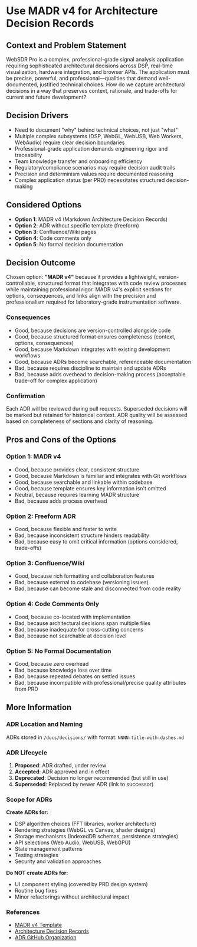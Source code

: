 # Use MADR v4 for Architecture Decision Records

## Context and Problem Statement

WebSDR Pro is a complex, professional-grade signal analysis application requiring sophisticated architectural decisions across DSP, real-time visualization, hardware integration, and browser APIs. The application must be precise, powerful, and professional—qualities that demand well-documented, justified technical choices. How do we capture architectural decisions in a way that preserves context, rationale, and trade-offs for current and future development?

## Decision Drivers

- Need to document "why" behind technical choices, not just "what"
- Multiple complex subsystems (DSP, WebGL, WebUSB, Web Workers, WebAudio) require clear decision boundaries
- Professional-grade application demands engineering rigor and traceability
- Team knowledge transfer and onboarding efficiency
- Regulatory/compliance scenarios may require decision audit trails
- Precision and determinism values require documented reasoning
- Complex application status (per PRD) necessitates structured decision-making

## Considered Options

- **Option 1**: MADR v4 (Markdown Architecture Decision Records)
- **Option 2**: ADR without specific template (freeform)
- **Option 3**: Confluence/Wiki pages
- **Option 4**: Code comments only
- **Option 5**: No formal decision documentation

## Decision Outcome

Chosen option: **"MADR v4"** because it provides a lightweight, version-controllable, structured format that integrates with code review processes while maintaining professional rigor. MADR v4's explicit sections for options, consequences, and links align with the precision and professionalism required for laboratory-grade instrumentation software.

### Consequences

- Good, because decisions are version-controlled alongside code
- Good, because structured format ensures completeness (context, options, consequences)
- Good, because Markdown integrates with existing development workflows
- Good, because ADRs become searchable, referenceable documentation
- Bad, because requires discipline to maintain and update ADRs
- Bad, because adds overhead to decision-making process (acceptable trade-off for complex application)

### Confirmation

Each ADR will be reviewed during pull requests. Superseded decisions will be marked but retained for historical context. ADR quality will be assessed based on completeness of sections and clarity of reasoning.

## Pros and Cons of the Options

### Option 1: MADR v4

- Good, because provides clear, consistent structure
- Good, because Markdown is familiar and integrates with Git workflows
- Good, because searchable and linkable within codebase
- Good, because template ensures key information isn't omitted
- Neutral, because requires learning MADR structure
- Bad, because adds process overhead

### Option 2: Freeform ADR

- Good, because flexible and faster to write
- Bad, because inconsistent structure hinders readability
- Bad, because easy to omit critical information (options considered, trade-offs)

### Option 3: Confluence/Wiki

- Good, because rich formatting and collaboration features
- Bad, because external to codebase (versioning issues)
- Bad, because can become stale and disconnected from code reality

### Option 4: Code Comments Only

- Good, because co-located with implementation
- Bad, because architectural decisions span multiple files
- Bad, because inadequate for cross-cutting concerns
- Bad, because not searchable at decision level

### Option 5: No Formal Documentation

- Good, because zero overhead
- Bad, because knowledge loss over time
- Bad, because repeated debates on settled issues
- Bad, because incompatible with professional/precise quality attributes from PRD

## More Information

### ADR Location and Naming

ADRs stored in `/docs/decisions/` with format: `NNNN-title-with-dashes.md`

### ADR Lifecycle

1. **Proposed**: ADR drafted, under review
2. **Accepted**: ADR approved and in effect
3. **Deprecated**: Decision no longer recommended (but still in use)
4. **Superseded**: Replaced by newer ADR (link to successor)

### Scope for ADRs

**Create ADRs for:**

- DSP algorithm choices (FFT libraries, worker architecture)
- Rendering strategies (WebGL vs Canvas, shader designs)
- Storage mechanisms (IndexedDB schemas, persistence strategies)
- API selections (Web Audio, WebUSB, WebGPU)
- State management patterns
- Testing strategies
- Security and validation approaches

**Do NOT create ADRs for:**

- UI component styling (covered by PRD design system)
- Routine bug fixes
- Minor refactorings without architectural impact

### References

- [MADR v4 Template](https://github.com/adr/madr/blob/4.0.0/template/adr-template.md)
- [Architecture Decision Records](https://cognitect.com/blog/2011/11/15/documenting-architecture-decisions)
- [ADR GitHub Organization](https://adr.github.io/)

